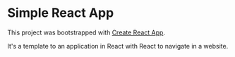 # Simple React App

This project was bootstrapped with [Create React App](https://github.com/facebookincubator/create-react-app).

It's a template to an application in React with React to navigate in a website.